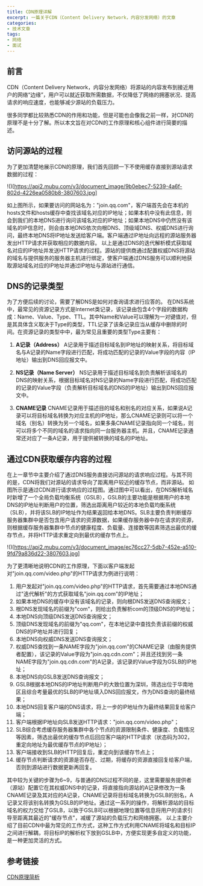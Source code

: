 ```yaml
---
title: CDN原理详解
excerpt: 一篇关于CDN（Content Delivery Network，内容分发网络）的文章
categories:
- 技术文章
tags:
- 网络
- 面试
---
```


## 前言
CDN（Content Delivery Network，内容分发网络）将源站的内容发布到接近用户的网络“边缘”，用户可以就近获取所需数据，不仅降低了网络的拥塞状况、提高请求的响应速度，也能够减少源站的负载压力。

很多同学都比较熟悉CDN的作用和功能，但是可能也会像我之前一样，对CDN的原理不是十分了解。所以本文旨在对CDN的工作原理和核心组件进行简要的描述。

## 访问源站的过程
为了更加清楚地展示CDN的原理，我们首先回顾一下不使用缓存直接到源站请求数据的过程：

!()[https://api2.mubu.com/v3/document_image/9b0ebec7-5239-4a6f-802d-4226ea0580b8-3807603.jpg]

如上图所示，如果要访问的网站名为："join.qq.com"，客户端首先会在本机的hosts文件和hosts缓存中查找该域名对应的IP地址；如果本机中没有此信息，则会到我们的本地DNS进行询问该域名对应的IP地址；如果本地DNS中仍然没有该域名的IP信息时，则会由本地DNS依次向根DNS、顶级域DNS、权威DNS进行询问，最终本地DNS将IP地址发送给客户端。客户端通过IP地址向远程的源站服务器发出HTTP请求并获取相应的数据内容。
以上是通过DNS的迭代解析模式获取域名对应的IP地址并发送HTTP请求的过程。源站的提供商通过配置权威DNS将源站的域名与提供服务的服务器主机进行绑定，使客户端通过DNS服务可以顺利地获取源站域名对应的IP地址并通过IP地址与源站进行通信。

## DNS的记录类型
为了方便后续的讨论，需要了解DNS是如何对查询请求进行应答的。
在DNS系统中，最常见的资源记录方式是Internet类记录，该记录由包含4个字段的数据构成：Name、Value、Type、TTL。其中Name和Value可以理解为一对键值对，但是其具体含义取决于Type的类型，TTL记录了该条记录应当从缓存中删除的时间。在资源记录的类型中中，最为常见且重要的类型Type主要有：

1. **A记录（Address）**
A记录用于描述目标域名到IP地址的映射关系，将目标域名与A记录的Name字段进行匹配，将成功匹配的记录的Value字段的内容（IP地址）输出到DNS回应报文中。


2. **NS记录（Name Server）**
NS记录用于描述目标域名到负责解析该域名的DNS的映射关系，根据目标域名对NS记录的Name字段进行匹配，将成功匹配的记录的Value字段（负责解析目标域名的DNS的IP地址）输出到DNS回应报文中。


3. **CNAME记录**
CNAME记录用于描述目的域名和别名的对应关系，如果说A记录可以将目标域名转换为对应主机的IP地址，那么CNAME记录则可以将一个域名（别名）转换为另一个域名，如果多条CNAME记录指向同一个域名，则可以将多个不同的域名的请求指向同一台服务器主机。并且，CNAME记录通常还对应了一条A记录，用于提供被转换的域名的IP地址。

## 通过CDN获取缓存内容的过程
在上一章节中主要介绍了通过DNS服务直接访问源站的请求响应过程。与其不同的是，CDN将我们对源站的请求导向了距离用户较近的缓存节点，而非源站。
如图所示是通过CDN进行请求响应的过程图。通过图中可以看出，在DNS解析域名时新增了一个全局负载均衡系统（GSLB），GSLB的主要功能是根据用户的本地DNS的IP地址判断用户的位置，筛选出距离用户较近的本地负载均衡系统（SLB），并将该SLB的IP地址作为结果返回给本地DNS。SLB主要负责判断缓存服务器集群中是否包含用户请求的资源数据，如果缓存服务器中存在请求的资源，则根据缓存服务器集群中节点的健康程度、负载量、连接数等因素筛选出最优的缓存节点，并将HTTP请求重定向到最优的缓存节点上。

!()[https://api2.mubu.com/v3/document_image/ec76cc27-5db7-452e-a510-9fd79a836d22-3807603.jpg]

为了更清晰地说明CDN的工作原理，下面以客户端发起对"join.qq.com/video.php"的HTTP请求为例进行说明：
1. 用户发起对"join.qq.com/video.php"的HTTP请求，首先需要通过本地DNS通过"迭代解析"的方式获取域名"join.qq.com"的IP地址；
2. 如果本地DNS的缓存中没有该域名的记录，则向根DNS发送DNS查询报文；
3. 根DNS发现域名的前缀为"com"，则给出负责解析com的顶级DNS的IP地址；
4. 本地DNS向顶级DNS发送DNS查询报文；
5. 顶级DNS发现域名的前缀为"qq.com"，在本地记录中查找负责该前缀的权威DNS的IP地址并进行回复；
6. 本地DNS向权威DNS发送DNS查询报文；
7. 权威DNS查找到一条NAME字段为"join.qq.com"的CNAME记录（由服务提供者配置），该记录的Value字段为"join.qq.cdn.com"；并且还找到另一条NAME字段为"join.qq.cdn.com"的A记录，该记录的Value字段为GSLB的IP地址；
8. 本地DNS向GSLB发送DNS查询报文；
9. GSLB根据本地DNS的IP地址判断用户的大致位置为深圳，筛选出位于华南地区且综合考量最优的SLB的IP地址填入DNS回应报文，作为DNS查询的最终结果；
10. 本地DNS回复客户端的DNS请求，将上一步的IP地址作为最终结果回复给客户端；
11. 客户端根据IP地址向SLB发送HTTP请求："join.qq.com/video.php"；
12. SLB综合考虑缓存服务器集群中各个节点的资源限制条件、健康度、负载情况等因素，筛选出最优的缓存节点后回应客户端的HTTP请求（状态码为302，重定向地址为最优缓存节点的IP地址）；
13. 客户端接收到SLB的HTTP回复后，重定向到该缓存节点上；
14. 缓存节点判断请求的资源是否存在、过期，将缓存的资源直接回复给客户端，否则到源站进行数据更新再回复。

其中较为关键的步骤为6~9，与普通的DNS过程不同的是，这里需要服务提供者（源站）配置它在其权威DNS中的记录，将直接指向源站的A记录修改为一条CNAME记录及其对应的A记录，CNAME记录将目标域名转换为GSLB的别名，A记录又将该别名转换为GSLB的IP地址。通过这一系列的操作，将解析源站的目标域名的权力交给了GSLB，以致于GSLB可以根据地理位置等信息将用户的请求引导至距离其最近的"缓存节点"，减缓了源站的负载压力和网络拥塞。
以上主要介绍了目前CDN中最为常见的工作方式，这种工作方式利用CNAME将域名和目标IP之间进行解耦，将目标IP的解析权下放到GSLB中，方便实现更多自定义的功能，是一种更加灵活的方式。

## 参考链接
[CDN原理简析](https://juejin.im/post/6844903873518239752)